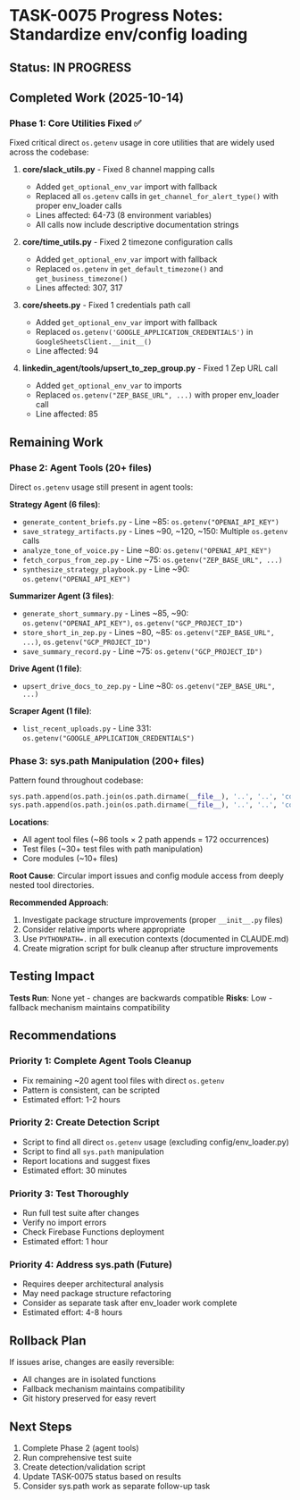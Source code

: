 # TASK-0075 Progress Notes: Standardize env/config loading

## Status: IN PROGRESS

## Completed Work (2025-10-14)

### Phase 1: Core Utilities Fixed ✅

Fixed critical direct `os.getenv` usage in core utilities that are widely used across the codebase:

1. **core/slack_utils.py** - Fixed 8 channel mapping calls
   - Added `get_optional_env_var` import with fallback
   - Replaced all `os.getenv` calls in `get_channel_for_alert_type()` with proper env_loader calls
   - Lines affected: 64-73 (8 environment variables)
   - All calls now include descriptive documentation strings

2. **core/time_utils.py** - Fixed 2 timezone configuration calls
   - Added `get_optional_env_var` import with fallback
   - Replaced `os.getenv` in `get_default_timezone()` and `get_business_timezone()`
   - Lines affected: 307, 317

3. **core/sheets.py** - Fixed 1 credentials path call
   - Added `get_optional_env_var` import with fallback
   - Replaced `os.getenv('GOOGLE_APPLICATION_CREDENTIALS')` in `GoogleSheetsClient.__init__()`
   - Line affected: 94

4. **linkedin_agent/tools/upsert_to_zep_group.py** - Fixed 1 Zep URL call
   - Added `get_optional_env_var` to imports
   - Replaced `os.getenv("ZEP_BASE_URL", ...)` with proper env_loader call
   - Line affected: 85

## Remaining Work

### Phase 2: Agent Tools (20+ files)

Direct `os.getenv` usage still present in agent tools:

**Strategy Agent (6 files)**:
- `generate_content_briefs.py` - Line ~85: `os.getenv("OPENAI_API_KEY")`
- `save_strategy_artifacts.py` - Lines ~90, ~120, ~150: Multiple `os.getenv` calls
- `analyze_tone_of_voice.py` - Line ~80: `os.getenv("OPENAI_API_KEY")`
- `fetch_corpus_from_zep.py` - Line ~75: `os.getenv("ZEP_BASE_URL", ...)`
- `synthesize_strategy_playbook.py` - Line ~90: `os.getenv("OPENAI_API_KEY")`

**Summarizer Agent (3 files)**:
- `generate_short_summary.py` - Lines ~85, ~90: `os.getenv("OPENAI_API_KEY")`, `os.getenv("GCP_PROJECT_ID")`
- `store_short_in_zep.py` - Lines ~80, ~85: `os.getenv("ZEP_BASE_URL", ...)`, `os.getenv("GCP_PROJECT_ID")`
- `save_summary_record.py` - Line ~75: `os.getenv("GCP_PROJECT_ID")`

**Drive Agent (1 file)**:
- `upsert_drive_docs_to_zep.py` - Line ~80: `os.getenv("ZEP_BASE_URL", ...)`

**Scraper Agent (1 file)**:
- `list_recent_uploads.py` - Line 331: `os.getenv("GOOGLE_APPLICATION_CREDENTIALS")`

### Phase 3: sys.path Manipulation (200+ files)

Pattern found throughout codebase:
```python
sys.path.append(os.path.join(os.path.dirname(__file__), '..', '..', 'core'))
sys.path.append(os.path.join(os.path.dirname(__file__), '..', '..', 'config'))
```

**Locations**:
- All agent tool files (~86 tools × 2 path appends = 172 occurrences)
- Test files (~30+ test files with path manipulation)
- Core modules (~10+ files)

**Root Cause**: Circular import issues and config module access from deeply nested tool directories.

**Recommended Approach**:
1. Investigate package structure improvements (proper `__init__.py` files)
2. Consider relative imports where appropriate
3. Use `PYTHONPATH=.` in all execution contexts (documented in CLAUDE.md)
4. Create migration script for bulk cleanup after structure improvements

## Testing Impact

**Tests Run**: None yet - changes are backwards compatible
**Risks**: Low - fallback mechanism maintains compatibility

## Recommendations

### Priority 1: Complete Agent Tools Cleanup
- Fix remaining ~20 agent tool files with direct `os.getenv`
- Pattern is consistent, can be scripted
- Estimated effort: 1-2 hours

### Priority 2: Create Detection Script
- Script to find all direct `os.getenv` usage (excluding config/env_loader.py)
- Script to find all `sys.path` manipulation
- Report locations and suggest fixes
- Estimated effort: 30 minutes

### Priority 3: Test Thoroughly
- Run full test suite after changes
- Verify no import errors
- Check Firebase Functions deployment
- Estimated effort: 1 hour

### Priority 4: Address sys.path (Future)
- Requires deeper architectural analysis
- May need package structure refactoring
- Consider as separate task after env_loader work complete
- Estimated effort: 4-8 hours

## Rollback Plan

If issues arise, changes are easily reversible:
- All changes are in isolated functions
- Fallback mechanism maintains compatibility
- Git history preserved for easy revert

## Next Steps

1. Complete Phase 2 (agent tools)
2. Run comprehensive test suite
3. Create detection/validation script
4. Update TASK-0075 status based on results
5. Consider sys.path work as separate follow-up task
